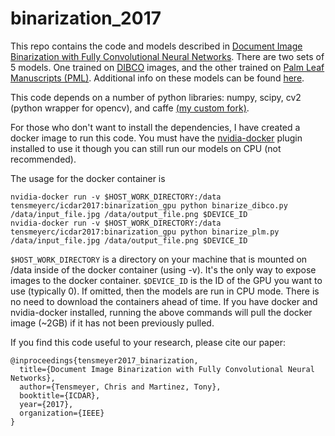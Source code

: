 # binarization_2017

This repo contains the code and models described in [Document Image Binarization with Fully Convolutional Neural Networks](https://arxiv.org/abs/1708.03276).  There are two sets of 5 models.  One trained on [DIBCO](https://vc.ee.duth.gr/dibco2017/) images, and the other trained on [Palm Leaf Manuscripts (PML)](http://amadi.univ-lr.fr/ICFHR2016_Contest/index.php/challenge-1).  Additional info on these models can be found [here](
https://ctensmeyer.github.io/publication/document_image_binarization_with_fully_convolutional_neural_networks/).

This code depends on a number of python libraries: numpy, scipy, cv2 (python wrapper for opencv), and caffe [(my custom fork)](https://github.com/ctensmeyer/caffe).

For those who don't want to install the dependencies, I have created a docker image to run this code. You must have the [nvidia-docker](https://github.com/NVIDIA/nvidia-docker) plugin installed to use it though you can still run our models on CPU (not recommended).

The usage for the docker container is

```
nvidia-docker run -v $HOST_WORK_DIRECTORY:/data tensmeyerc/icdar2017:binarization_gpu python binarize_dibco.py /data/input_file.jpg /data/output_file.png $DEVICE_ID
nvidia-docker run -v $HOST_WORK_DIRECTORY:/data tensmeyerc/icdar2017:binarization_gpu python binarize_plm.py /data/input_file.jpg /data/output_file.png $DEVICE_ID
```

`$HOST_WORK_DIRECTORY` is a directory on your machine that is mounted on /data inside of the docker container (using -v).  It's the only way to expose images to the docker container.
`$DEVICE_ID` is the ID of the GPU you want to use (typically 0).  If omitted, then the models are run in CPU mode.
There is no need to download the containers ahead of time.  If you have docker and nvidia-docker installed, running the above commands will pull the docker image (~2GB) if it has not been previously pulled.


If you find this code useful to your research, please cite our paper:

```
@inproceedings{tensmeyer2017_binarization,
  title={Document Image Binarization with Fully Convolutional Neural Networks},
  author={Tensmeyer, Chris and Martinez, Tony},
  booktitle={ICDAR},
  year={2017},
  organization={IEEE}
}
```
